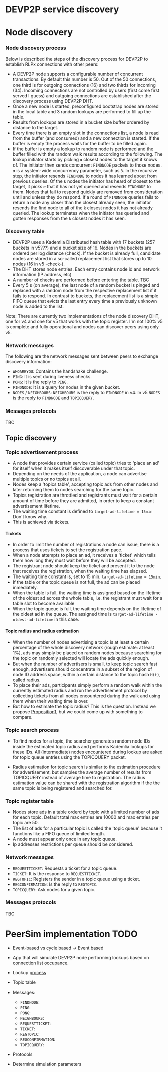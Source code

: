 # DEVP2P service discovery

# Node discovery

### Node discovery process

Below is described the steps of the discovery process for DEVP2P to establish RLPx connections with other peers:

* A DEVP2P node supports a configurable number of concurrent transactions. By default this number is 50. Out of the 50 connections, one third is for outgoing connections (16) and two thirds for incoming (34). Incoming connections are not controlled by users (first come first served I guess) and outgoing connections are established after the discovery process using DEVP2P DHT.
* Once a new node is started, preconfigured bootstrap nodes are stored in the local table and 3 random lookups are performed to fill up the table.
* Results from lookups are stored in a bucket size buffer ordered by distance to the target.
* Every time there is an empty slot in the connections list, a node is read from the buffer (and consumed) and a new connection is started. If the buffer is empty the process waits for the buffer to be filled again.
* If the buffer is empty a lookup to random node is performed and the buffer filled with the random walk results according to the following. The lookup initiator starts by picking `α` closest nodes to the target it knows of. The initiator then sends concurrent `FINDNODE` packets to those nodes. `α` is a system-wide concurrency parameter, such as `3`. In the recursive step, the initiator resends `FINDNODE` to nodes it has learned about from previous queries. Of the `k` nodes the initiator has heard of closest to the target, it picks `α` that it has not yet queried and resends `FINDNODE` to them. Nodes that fail to respond quickly are removed from consideration until and unless they do respond. If a round of `FINDNODE` queries fails to return a node any closer than the closest already seen, the initiator resends the find node to all of the `k` closest nodes it has not already queried. The lookup terminates when the initiator has queried and gotten responses from the `k` closest nodes it has seen.




### Discovery table

* DEVP2P uses a Kademlia Distributed hash table with 17 buckets (257 buckets in v5???) and a bucket size of 16. Nodes in the buckets are ordered per log distance (check). If the bucket is already full, candidate nodes are stored in a so-called replacement list that stores up to 10 nodes (16 in v5 -check-).
* The DHT stores node entries. Each entry contains node id and network information (IP address, etc)
* A number of checks are performed before entering the table. TBC
* Every 5 s (on average), the last node of a random bucket is pinged and replaced with a random node from the respective replacement list if it fails to respond. In contrast to buckets, the replacement list is a simple FIFO queue that evicts the last entry every time a previously unknown node is added to the list.

Note: There are currently two implementations of the node discovery DHT, one for v4 and one for v5 that works with the topic register. I'm not 100% v5 is complete and fully operational and nodes can discover peers using only v5.

### Network messages 

The following are the network messages sent between peers to exchange discovery information:

* `WHOAREYOU`: Contains the handshake challenge.
* `PING`: It is sent during liveness checks.
* `PONG`: It is the reply to `PING`.
* `FINDNODE`: It is a query for nodes in the given bucket.
* `NODES` / `NEIGHBOURS`: `NEIGHBOURS` is the reply to `FINDNODE` in v4. In v5 `NODES` is the reply to `FINDNODE` and `TOPICQUERY`.

### Messages protocols
TBC

## Topic discovery 

### Topic advertisement process

* A node that provides certain service (called topic)  tries to 'place an ad' for itself when it makes itself discoverable under that topic.
* Depending on the needs of the application, a node can advertise multiple topics or no topics at all. 
* Nodes keep a 'topics table', accepting topic ads from other nodes and later returning them to nodes searching for the same topic.
* Topics registration are throttled and registrants must wait for a certain amount of time before they are admitted, in order to keep a constant advertisement lifetime.
* The waiting time constant is defined to `target-ad-lifetime = 15min` Don't know why.
* This is achieved via tickets.

#### Tickets

* In order to limit the number of registrations a node can issue, there is a process that uses tickets to set the registration pace.
* When a node attempts to place an ad, it receives a 'ticket' which tells them how long they must wait before they will be accepted.
* The registrant node should keep the ticket and present it to the node that receives the registration,  when the waiting time has elapsed.
* The waiting time constant is, set to 15 min. `target-ad-lifetime = 15min`.
* If the table or the topic queue is not full, the ad can be placed inmediately.
* When the table is full, the waiting time is assigned based on the lifetime of the oldest ad across the whole table, i.e. the registrant must wait for a table slot to become available
* When the topic queue is full, the waiting time depends on the lifetime of the oldest ad in the queue. The assigned time is `target-ad-lifetime - oldest-ad-lifetime` in this case.


#### Topic radius and radius estimation

* When the number of nodes advertising a topic is at least a certain percentage of the whole discovery network (rough estimate: at least 1%), ads may simply be placed on random nodes because searching for the topic on randomly selected will locate the ads quickly enough.
* But when the number of advertisers is small, to keep topic search fast enough, advertisers should concentrate in a subset of the region of node ID address space, within a certain distance to the topic hash `H(t)`, called radius.
* To place their ads, participants simply perform a random walk within the currently estimated radius and run the advertisement protocol by collecting tickets from all nodes encountered during the walk and using them when their waiting time is over.
* But how to estimate the topic radius? This is the question. Instead we propose [Proposition1](doc/proposition1.md), but we could come up with something to compare.

### Topic search process

* To find nodes for a topic, the searcher generates random node IDs inside the estimated topic radius and performs Kademlia lookups for these IDs. All (intermediate) nodes encountered during lookup are asked for topic queue entries using the TOPICQUERY packet.

* Radius estimation for topic search is similar to the estimation procedure for advertisement, but samples the average number of results from TOPICQUERY instead of average time to registration. The radius estimation value can be shared with the registration algorithm if the the same topic is being registered and searched for.


### Topic register table
* Nodes store ads in a table orderd by topic with a limited number of ads for each topic. Default total max entries are 10000 and max entries per topic are 50.
* The list of ads for a particular topic is called the 'topic queue' because it functions like a FIFO queue of limited length. 
* A node must appear only once in any topic queue.
* Ip addresses restrictions per queue should be considered. 


### Network messages 

* `REQUESTTICKET`: Requests a ticket for a topic queue.
* `TICKET`: It is the response to `REQUESTTICKET`.
* `REGTOPIC`: Registers the sender in a topic queue using a ticket.
* `REGCONFIRMATION`: Is the reply to `REGTOPIC`.
* `TOPICQUERY`: Ask nodes for a given topic.

### Messages protocols

TBC

# PeerSim implementation TODO

* Event-based vs cycle based -> Event based
* App that will simulate DEVP2P node performing lookups based on connection list occupance.
* Lookup [process](https://github.com/ethereum/devp2p/blob/master/discv5/discv5-theory.md#lookup)
* Topic table
* Messages:
  * `FINDNODE`: 
  * `PING`: 
  * `PONG`: 
  * `NEIGHBOURS`:
  * `REQUESTTICKET`: 
  * `TICKET`: 
  * `REGTOPIC`: 
  * `REGCONFIRMATION`: 
  * `TOPICQUERY`: 
* Protocols

* Determine simulation parameters